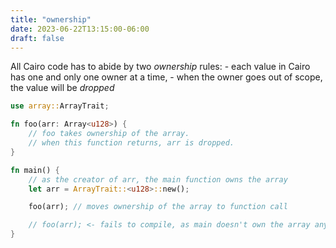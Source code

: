 ```yaml
---
title: "ownership"
date: 2023-06-22T13:15:00-06:00
draft: false
---
```


All Cairo code has to abide by two _ownership_ rules:
    - each value in Cairo has one and only one owner at a time,
    - when the owner goes out of scope, the value will be _dropped_

```rust {.codebox}
use array::ArrayTrait;

fn foo(arr: Array<u128>) {
    // foo takes ownership of the array.
    // when this function returns, arr is dropped.
}

fn main() {
    // as the creator of arr, the main function owns the array
    let arr = ArrayTrait::<u128>::new();

    foo(arr); // moves ownership of the array to function call

    // foo(arr); <- fails to compile, as main doesn't own the array anymore
}
```
